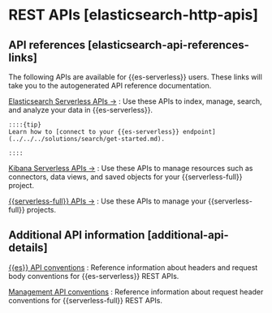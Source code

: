 # REST APIs [elasticsearch-http-apis]


## API references [elasticsearch-api-references-links]

The following APIs are available for {{es-serverless}} users. These links will take you to the autogenerated API reference documentation.

[Elasticsearch Serverless APIs →](https://www.elastic.co/docs/api/doc/elasticsearch-serverless)
:   Use these APIs to index, manage, search, and analyze your data in {{es-serverless}}.

    ::::{tip}
    Learn how to [connect to your {{es-serverless}} endpoint](../../../solutions/search/get-started.md).

    ::::


[Kibana Serverless APIs →](https://www.elastic.co/docs/api/doc/serverless)
:   Use these APIs to manage resources such as connectors, data views, and saved objects for your {{serverless-full}} project.

[{{serverless-full}} APIs →](https://www.elastic.co/docs/api/doc/elastic-cloud-serverless)
:   Use these APIs to manage your {{serverless-full}} projects.


## Additional API information [additional-api-details]

[{{es}} API conventions](https://www.elastic.co/docs/api/doc/elasticsearch-serverless/)
:   Reference information about headers and request body conventions for {{es-serverless}} REST APIs.

[Management API conventions](https://www.elastic.co/docs/api/doc/serverless/)
:   Reference information about request header conventions for {{serverless-full}} REST APIs.



